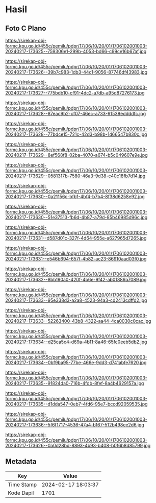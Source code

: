 # Hasil

## Foto C Plano

https://sirekap-obj-formc.kpu.go.id/455c/pemilu/pdpr/17/06/10/20/01/1706102001003-20240217-173625--759306e1-299b-4053-bd66-c99ce16b67af.jpg

https://sirekap-obj-formc.kpu.go.id/455c/pemilu/pdpr/17/06/10/20/01/1706102001003-20240217-173626--39b7c983-1db3-44c1-9056-87746df43983.jpg

https://sirekap-obj-formc.kpu.go.id/455c/pemilu/pdpr/17/06/10/20/01/1706102001003-20240217-173627--775bdb10-cf91-4dc2-a7db-a95d87276173.jpg

https://sirekap-obj-formc.kpu.go.id/455c/pemilu/pdpr/17/06/10/20/01/1706102001003-20240217-173628--87eac9b2-cf07-46ec-a733-91538eddddfc.jpg

https://sirekap-obj-formc.kpu.go.id/455c/pemilu/pdpr/17/06/10/20/01/1706102001003-20240217-173628--77bdce15-721c-42d3-b98b-1d66547b830c.jpg

https://sirekap-obj-formc.kpu.go.id/455c/pemilu/pdpr/17/06/10/20/01/1706102001003-20240217-173629--8ef568f8-02ba-4070-a674-b5c049607e9e.jpg

https://sirekap-obj-formc.kpu.go.id/455c/pemilu/pdpr/17/06/10/20/01/1706102001003-20240217-173629--0581317b-7580-46a3-9d38-c40c18fb7d14.jpg

https://sirekap-obj-formc.kpu.go.id/455c/pemilu/pdpr/17/06/10/20/01/1706102001003-20240217-173630--0a21156c-bfb1-4bf4-b7b4-8f38d6258e92.jpg

https://sirekap-obj-formc.kpu.go.id/455c/pemilu/pdpr/17/06/10/20/01/1706102001003-20240217-173630--51e37513-fb6d-4b87-a79d-85b46985d96c.jpg

https://sirekap-obj-formc.kpu.go.id/455c/pemilu/pdpr/17/06/10/20/01/1706102001003-20240217-173631--d587d01c-327f-4d64-955e-a627965d7265.jpg

https://sirekap-obj-formc.kpu.go.id/455c/pemilu/pdpr/17/06/10/20/01/1706102001003-20240217-173631--e546b694-657f-4b82-ac23-86910aad03f0.jpg

https://sirekap-obj-formc.kpu.go.id/455c/pemilu/pdpr/17/06/10/20/01/1706102001003-20240217-173632--8bb190a0-420f-4b6e-9f42-ab01889a7089.jpg

https://sirekap-obj-formc.kpu.go.id/455c/pemilu/pdpr/17/06/10/20/01/1706102001003-20240217-173633--95e338d3-a2a8-4523-94a3-cd2413cdffd2.jpg

https://sirekap-obj-formc.kpu.go.id/455c/pemilu/pdpr/17/06/10/20/01/1706102001003-20240217-173633--52263400-43b8-4322-aa44-4ca0030c0cac.jpg

https://sirekap-obj-formc.kpu.go.id/455c/pemilu/pdpr/17/06/10/20/01/1706102001003-20240217-173634--d25ca5c4-d69a-4b11-8a46-65fc0eeb5db2.jpg

https://sirekap-obj-formc.kpu.go.id/455c/pemilu/pdpr/17/06/10/20/01/1706102001003-20240217-173634--0bf9ba95-77be-466e-9dd3-d741abfe7620.jpg

https://sirekap-obj-formc.kpu.go.id/455c/pemilu/pdpr/17/06/10/20/01/1706102001003-20240217-173635--91824da0-716b-4fdb-8fef-8a4b4629157a.jpg

https://sirekap-obj-formc.kpu.go.id/455c/pemilu/pdpr/17/06/10/20/01/1706102001003-20240217-173635--d1dda547-0eb7-4fd6-95e7-bccd92059535.jpg

https://sirekap-obj-formc.kpu.go.id/455c/pemilu/pdpr/17/06/10/20/01/1706102001003-20240217-173636--5f6f1717-4536-47a4-b167-512b498ee2d6.jpg

https://sirekap-obj-formc.kpu.go.id/455c/pemilu/pdpr/17/06/10/20/01/1706102001003-20240217-173626--0a0d28bd-8893-4b93-b408-b0f6b8d85799.jpg


## Metadata

| Key        | Value               |
| ---------- | ------------------- |
| Time Stamp | 2024-02-17 18:03:37 |
| Kode Dapil | 1701                |



